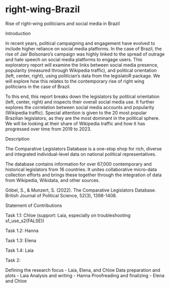 # right-wing-Brazil
Rise of right-wing politicians and social media in Brazil

Introduction

In recent years, political campaigning and engagement have evolved to include higher reliance on social media platforms. In the case of Brazil, the rise of Jair Bolsonaro’s campaign was highly linked to the spread of outrage and hate speech on social media platforms to engage users. This exploratory report will examine the links between social media presence, popularity (measured through Wikipedia traffic), and political orientation (left, center, right), using politician’s data from the legislatoR package. We will explore how this relates to the contemporary rise of right wing politicians in the case of Brazil.

To this end, this report breaks down the legislators by political orientation (left, center, right) and inspects their overall social media use. It further explores the correlation between social media accounts and popularity (Wikipedia traffic). Special attention is given to the 20 most popular Brazilian legislators, as they are the most dominant in the political sphere. We will be looking at their share of Wikipedia traffic and how it has progressed over time from 2019 to 2023.

Description

The Comparative Legislators Database is a one-stop shop for rich, diverse and integrated individual-level data on national political representatives.

The database contains information for over 67,000 contemporary and historical legislators from 16 countries. It unites collaborative micro-data collection efforts and brings these together through the integration of data from Wikipedia, Wikidata, and other sources.

Göbel, S., & Munzert, S. (2022). The Comparative Legislators Database. British Journal of Political Science, 52(3), 1398-1408.

Statement of Contributions

Task 1.1: Chloe (support: Laia, especially on troubleshooting sf_use_s2(FALSE))

Task 1.2: Hanna

Task 1.3: Elena

Task 1.4: Laia

Task 2:

Defining the research focus - Laia, Elena, and Chloe
Data preparation and plots - Laia
Analysis and writing - Hanna
Proofreading and finalizing - Elena and Chloe
